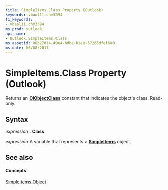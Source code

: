```yaml
---
title: SimpleItems.Class Property (Outlook)
keywords: vbaol11.chm3394
f1_keywords:
- vbaol11.chm3394
ms.prod: outlook
api_name:
- Outlook.SimpleItems.Class
ms.assetid: 80b27d14-49e4-bdba-b1ea-57263dfef680
ms.date: 06/08/2017
---
```



# SimpleItems.Class Property (Outlook)

Returns an **[OlObjectClass](olobjectclass-enumeration-outlook.md)** constant that indicates the object's class. Read-only.


## Syntax

 _expression_ . **Class**

 _expression_ A variable that represents a **[SimpleItems](simpleitems-object-outlook.md)** object.


## See also


#### Concepts


[SimpleItems Object](simpleitems-object-outlook.md)

